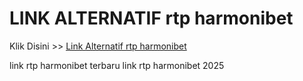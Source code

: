 # LINK ALTERNATIF rtp harmonibet

Klik Disini >> <a href="https://linksto.pages.dev/">Link Alternatif rtp harmonibet </a>

link rtp harmonibet terbaru
link rtp harmonibet 2025